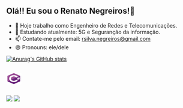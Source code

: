 ## Olá!! Eu sou o Renato Negreiros!👋

- 🔭 Hoje trabalho como Engenheiro de Redes e Telecomunicações.
- 🌱 Estudando atualmente: 5G e Seguranção da informação.
- 📫 Contate-me pelo email: rsilva.negreiros@gmail.com
- 😄 Pronouns: ele/dele

[![Anurag's GitHub stats](https://github-readme-stats.vercel.app/api?username=RsilvaNegreiros&show_icons=true)](https://github.com/anuraghazra/github-readme-stats)


##

<div>
<img align="center" alt="Rafa-Csharp" height="30" width="40" src="https://raw.githubusercontent.com/devicons/devicon/master/icons/csharp/csharp-original.svg">
</div>

##

<div> 
  <a href="https://instagram.com/renato.negreiros" target="_blank"><img src="https://img.shields.io/badge/-Instagram-%23E4405F?style=for-the-badge&logo=instagram&logoColor=white" target="_blank"></a>
  <a href="https://www.linkedin.com/in/renato-negreiros-687046291" target="_blank"><img src="https://img.shields.io/badge/-LinkedIn-%230077B5?style=for-the-badge&logo=linkedin&logoColor=white" target="_blank">
  
  </a> 
</div>
